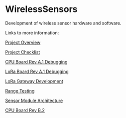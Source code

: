 # WirelessSensors
 Development of wireless sensor hardware and software.

 Links to more information:

 [Project Overview](./Documentation/Wireless%20Sensor%20Project.md)

 [Project Checklist](./Documentation/Tasks.md)

 [CPU Board Rev A.1 Debugging](./Documentation/CPU%20board%20rev%20A.1%20debugging.md)

 [LoRa Board Rev A.1 Debugging](./Documentation/LoRa%20board%20rev%20A.1%20debugging.md)

 [LoRa Gateway Development](./Documentation/LoRa%20gateway%20development.md)

 [Range Testing](./Documentation/Range%20testing.md)

 [Sensor Module Architecture](./Documentation/Sensor%20module%20architecture.md)

 [CPU Board Rev B.2](./Documentation/CPU%20board%20rev%20B.2.md)

 
